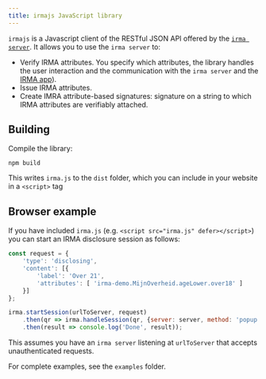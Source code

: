 ```yaml
---
title: irmajs JavaScript library
---
```


`irmajs` is a Javascript client of the RESTful JSON API offered by the [`irma server`](https://github.com/privacybydesign/irmago/tree/master/irma). It  allows you to use the `irma server` to:

 * Verify IRMA attributes. You specify which attributes, the library handles the user interaction and the communication with the `irma server` and the [IRMA app](https://github.com/privacybydesign/irma_mobile)).
 * Issue IRMA attributes.
 * Create IMRA attribute-based signatures: signature on a string to which IRMA attributes are verifiably attached.

## Building

Compile the library:

    npm build

This writes `irma.js` to the `dist` folder, which you can include in your website in a `<script>` tag

## Browser example

If you have included `irma.js` (e.g. `<script src="irma.js" defer></script>`) you can start an IRMA disclosure session as follows:

```js
const request = {
    'type': 'disclosing',
    'content': [{
        'label': 'Over 21',
        'attributes': [ 'irma-demo.MijnOverheid.ageLower.over18' ]
    }]
};

irma.startSession(urlToServer, request)
    .then(qr => irma.handleSession(qr, {server: server, method: 'popup', language: 'en'}))
    .then(result => console.log('Done', result));
```

This assumes you have an `irma server` listening at `urlToServer` that accepts unauthenticated requests.

For complete examples, see the `examples` folder.
